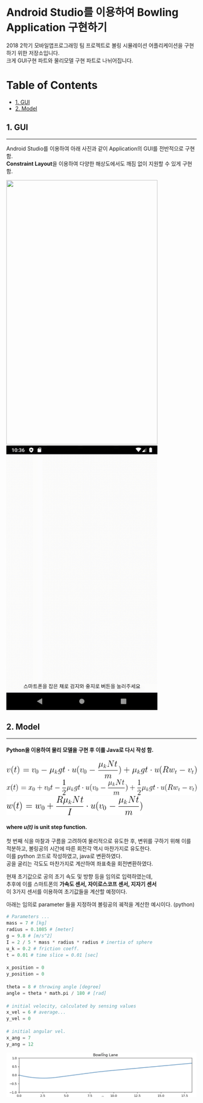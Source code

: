 # Android Studio를 이용하여 Bowling Application 구현하기
2018 2학기 모바일앱프로그래밍 팀 프로젝트로 볼링 시뮬레이션 어플리케이션을 구현하기 위한 저장소입니다.  
크게 GUI구현 파트와 물리모델 구현 파트로 나뉘어집니다.

# Table of Contents  
- [1. GUI](#1-gui)
- [2. Model](#2-model)


## 1. GUI
------
Android Studio를 이용하여 아래 사진과 같이 Application의 GUI를 전반적으로 구현함.  
**Constraint Layout**을 이용하여 다양한 해상도에서도 깨짐 없이 지원할 수 있게 구현함.

<img src="./1.gif" width="400" height="700">
    <img src="./2.gif" width="400" height="700">

## 2. Model
--------
#### Python을 이용하여 물리 모델을 구현 후 이를 Java로 다시 작성 함.

![equation1](Model/eq1.gif)
![equation2](Model/eq2.gif)
![equation3](Model/eq3.gif)  
#### where ***u(t)*** is unit step function.  

첫 번째 식을 마찰과 구름을 고려하여 물리적으로 유도한 후, 변위를 구하기 위해 이를 적분하고, 볼링공의 시간에 따른 회전각 역시 마찬가지로 유도한다.  
이를 python 코드로 작성하였고, java로 변환하였다.  
공을 굴리는 각도도 마찬가지로 계산하여 좌표축을 회전변환하였다.  

현재 초기값으로 공의 초기 속도 및 방향 등을 임의로 입력하였는데,  
추후에 이를 스마트폰의 **가속도 센서, 자이로스코프 센서, 지자기 센서**   
이 3가지 센서를 이용하여 초기값들을 계산할 예정이다.

아래는 임의로 parameter 들을 지정하여 볼링공의 궤적을 계산한 예시이다. (python)
```python
# Parameters ...
mass = 7 # [kg]
radius = 0.1085 # [meter]
g = 9.8 # [m/s^2]
I = 2 / 5 * mass * radius * radius # inertia of sphere
u_k = 0.2 # friction coeff.
t = 0.01 # time slice = 0.01 [sec]

x_position = 0
y_position = 0

theta = 8 # throwing angle [degree]
angle = theta * math.pi / 180 # [rad]

# initial velocity, calculated by sensing values
x_vel = 6 # average...
y_vel = 0

# initial angular vel.
x_ang = 7
y_ang = 12
```

![lane](Model/example.png)